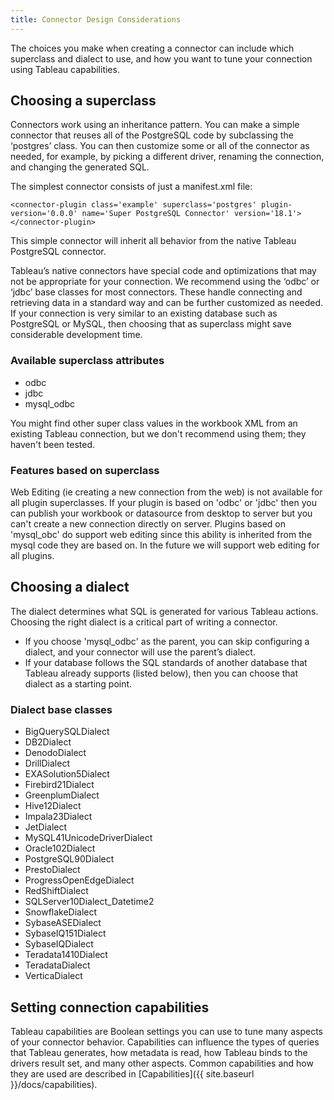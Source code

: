```yaml
---
title: Connector Design Considerations
---
```


The choices you make when creating a connector can include which superclass and dialect to use, and how you want to tune your connection using Tableau capabilities.

## Choosing a superclass

Connectors work using an inheritance pattern.
You can make a simple connector that reuses all of the PostgreSQL code by subclassing the ‘postgres’ class.
You can then customize some or all of the connector as needed, for example, by picking a different driver, renaming the connection, and changing the generated SQL.

The simplest connector  consists of just a manifest.xml file:

```
<connector-plugin class='example' superclass='postgres' plugin-version='0.0.0' name='Super PostgreSQL Connector' version='18.1'>
</connector-plugin>
```

This simple connector will inherit all behavior from the native Tableau PostgreSQL connector.

Tableau’s native connectors have special code and optimizations that may not be appropriate for your connection.
We recommend using the ‘odbc’ or ‘jdbc’ base classes for most connectors.
These handle connecting and retrieving data in a standard way and can be further customized as needed.
If your connection is very similar to an existing database such as PostgreSQL or MySQL, then choosing that as superclass might save considerable development time.

### Available superclass attributes

- odbc
- jdbc
- mysql_odbc

You might find other super class values in the workbook XML from an existing Tableau connection, but we don't recommend using them; they haven't been tested.

### Features based on superclass

Web Editing (ie creating a new connection from the web) is not available for all plugin superclasses. If your plugin is based on 'odbc' or 'jdbc' then you can publish your workbook or datasource from desktop to server but you can't create a new connection directly on server. Plugins based on 'mysql_obc' do support web editing since this ability is inherited from the mysql code they are based on. In the future we will support web editing for all plugins.

## Choosing a dialect

The dialect determines what SQL is generated for various Tableau actions. Choosing the right dialect is a critical part of writing a connector.

- If you choose 'mysql_odbc' as the parent, you can skip configuring a dialect, and your connector will use the parent’s dialect.
- If your database follows the SQL standards of another database that Tableau already supports (listed below), then you can choose that dialect as a starting point.

### Dialect base classes

- BigQuerySQLDialect
- DB2Dialect
- DenodoDialect
- DrillDialect
- EXASolution5Dialect
- Firebird21Dialect
- GreenplumDialect
- Hive12Dialect
- Impala23Dialect
- JetDialect
- MySQL41UnicodeDriverDialect
- Oracle102Dialect
- PostgreSQL90Dialect
- PrestoDialect
- ProgressOpenEdgeDialect
- RedShiftDialect
- SQLServer10Dialect_Datetime2
- SnowflakeDialect
- SybaseASEDialect
- SybaseIQ151Dialect
- SybaseIQDialect
- Teradata1410Dialect
- TeradataDialect
- VerticaDialect

## Setting connection capabilities

Tableau capabilities are Boolean settings you can use to tune many aspects of your connector behavior.
Capabilities can influence the types of queries that Tableau generates, how metadata is read, how Tableau binds to the drivers result set, and many other aspects.
Common capabilities and how they are used are described in [Capabilities]({{ site.baseurl }}/docs/capabilities).

